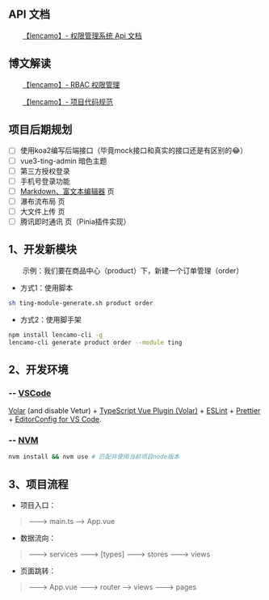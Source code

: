 ## API 文档

&emsp;&emsp;[【lencamo】- 权限管理系统 Api 文档](https://apifox.com/apidoc/shared-cd8438ef-e681-4993-87aa-35100d3e566e)

## 博文解读

&emsp;&emsp;[【lencamo】- RBAC 权限管理](https://ren-sir.cn/2023/11/13/tagsPost/RBAC-%E6%9D%83%E9%99%90%E7%AE%A1%E7%90%86/)

&emsp;&emsp;[【lencamo】- 项目代码规范](https://ren-sir.cn/2023/10/03/%E5%BC%80%E5%8F%91%E5%87%86%E5%A4%87/%E9%A1%B9%E7%9B%AE%E4%BB%A3%E7%A0%81%E8%A7%84%E8%8C%83/)

## 项目后期规划

- [ ] 使用koa2编写后端接口（毕竟mock接口和真实的接口还是有区别的😂）
- [ ] vue3-ting-admin 暗色主题
- [ ] 第三方授权登录
- [ ] 手机号登录功能
- [ ] [Markdown、富文本编辑器](https://github.com/baimingxuan/vue-admin-design) 页
- [ ] 瀑布流布局 页
- [ ] 大文件上传 页
- [ ] 腾讯即时通讯 页（Pinia插件实现）

## 1、开发新模块

&emsp;&emsp;示例：我们要在商品中心（product）下，新建一个订单管理（order）

- 方式1：使用脚本

```sh
sh ting-module-generate.sh product order
```

- 方式2：使用脚手架

```sh
npm install lencamo-cli -g
lencamo-cli generate product order --module ting
```

## 2、开发环境

### -- [VSCode](https://code.visualstudio.com/)

[Volar](https://marketplace.visualstudio.com/items?itemName=Vue.volar) (and disable Vetur) + [TypeScript Vue Plugin (Volar)](https://marketplace.visualstudio.com/items?itemName=Vue.vscode-typescript-vue-plugin) + [ESLint](https://marketplace.visualstudio.com/items?itemName=dbaeumer.vscode-eslint) + [Prettier](https://marketplace.visualstudio.com/items?itemName=esbenp.prettier-vsco) + [EditorConfig for VS Code](https://marketplace.visualstudio.com/items?itemName=EditorConfig.EditorConfig).

### -- [NVM](https://github.com/nvm-sh/nvm)

```sh
nvm install && nvm use # 匹配并使用当前项目node版本
```

## 3、项目流程

- 项目入口：

> ---> main.ts --> App.vue

- 数据流向：

> ---> services ---> [types] ---> stores ---> views

- 页面跳转：

> ---> App.vue ---> router --> views ---> pages
